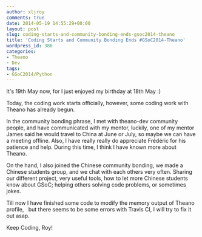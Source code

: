 ```yaml
---
author: xljroy
comments: true
date: 2014-05-19 14:55:29+00:00
layout: post
slug: coding-starts-and-community-bonding-ends-gsoc2014-theano
title: 'Coding Starts and Community Bonding Ends #GSoC2014-Theano'
wordpress_id: 386
categories:
- Theano
- Dev
tags:
- GSoC2014/Python
---
```


It's 19th May now, for I just enjoyed my birthday at 18th May :)

Today, the coding work starts officially, however, some coding work with Theano has already begun.

In the community bonding phrase, I met with theano-dev community people, and have communicated with my mentor, luckily, one of my mentor James said he would travel to China at June or July, so maybe we can have a meeting offline. Also, I have really really do appreciate Frédéric for his patience and help. During this time, I think I have known more about Theano.

On the hand, I also joined the Chinese community bonding, we made a Chinese students group, and we chat with each others very often. Sharing our different project, very useful tools, how to let more Chinese students know about GSoC; helping others solving code problems, or sometimes jokes.

Till now I have finished some code to modify the memory output of Theano profile,   but there seems to be some errors with Travis CI, I will try to fix it out asap.

Keep Coding, Roy!
